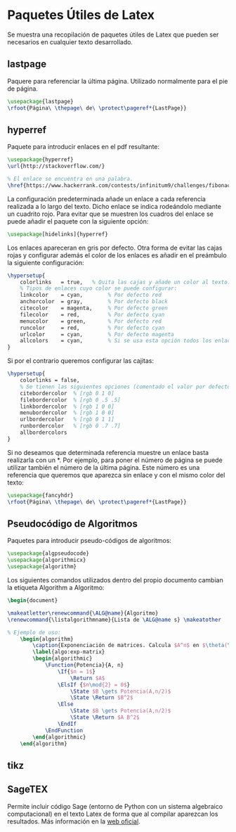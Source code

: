 # Paquetes Útiles de Latex

Se muestra una recopilación de paquetes útiles de Latex que pueden ser necesarios en cualquier texto desarrollado. 

## lastpage
Paquere para referenciar la última página. Utilizado normalmente para el pie de página.

~~~latex
\usepackage{lastpage}                   
\rfoot{Página\ \thepage\ de\ \protect\pageref*{LastPage}}
~~~
## hyperref
Paquete para introducir enlaces en el pdf resultante:

~~~latex
\usepackage{hyperref}
\url{http://stackoverflow.com/}

% El enlace se encuentra en una palabra.
\href{https://www.hackerrank.com/contests/infinitum9/challenges/fibonacci-gcd}{Hackerrank}
~~~

La configuración predeterminada añade un enlace a cada referencia realizada a lo largo del texto. Dicho enlace se indica rodeándolo mediante un cuadrito rojo. Para evitar que se muestren los cuadros del enlace se puede añadir el paquete con la siguiente opción:

~~~latex
\usepackage[hidelinks]{hyperref}
~~~

Los enlaces apareceran en gris por defecto. Otra forma de evitar las cajas rojas y configurar además el color de los enlaces es añadir en el preámbulo la siguiente configuración:

~~~latex
\hypersetup{
    colorlinks   = true,   % Quita las cajas y añade un color al texto.
    % Tipos de enlaces cuyo color se puede configurar:
    linkcolor    = cyan,        % Por defecto red
    anchorcolor  = gray,        % Por defecto black
    citecolor    = magenta,     % Por defecto green
    filecolor    = red,         % Por defecto cyan
    menucolor    = green,       % Por defecto red
    runcolor     = red,         % Por defecto cyan
    urlcolor     = cyan,        % Por defecto magenta
    allcolors    = cyan,        % Si se usa esta opción todos los enlaces de cualquier tipo adquieren el color dado.
}
~~~

Si por el contrario queremos configurar las cajitas:

~~~latex
\hypersetup{
    colorlinks = false,
    % Se tienen las siguientes opciones (comentado el valor por defecto):
    citebordercolor  % [rgb 0 1 0]
    filebordercolor  % [rgb 0 .5 .5]
    linkbordercolor  % [rgb 1 0 0]
    menubordercolor  % [rgb 1 0 0]
    urlbordercolor   % [rgb 0 1 1]
    runbordercolor   % [rgb 0 .7 .7]
    allbordercolors
}
~~~

Si no deseamos que determinada referencia muestre un enlace basta realizarla con un *. Por ejemplo, para poner el número de página se puede utilizar también el número de la última página. Este número es una referencia que queremos que aparezca sin enlace y con el mismo color del texto:

~~~latex
\usepackage{fancyhdr}
\rfoot{Página\ \thepage\ de\ \protect\pageref*{LastPage}}
~~~

## Pseudocódigo de Algoritmos
Paquetes para introducir pseudo-códigos de algoritmos:

~~~latex
\usepackage{algpseudocode}
\usepackage{algorithmicx}
\usepackage{algorithm}
~~~

Los siguientes comandos utilizados dentro del propio documento  cambian la etiqueta Algorithm a Algoritmo:

~~~latex
\begin{document}

\makeatletter\renewcommand{\ALG@name}{Algoritmo}
\renewcommand{\listalgorithmname}{Lista de \ALG@name s} \makeatother

% Ejemplo de uso:
    \begin{algorithm}
        \caption{Exponenciación de matrices. Calcula $A^n$ en $\theta(\log n)$.}
        \label{algo:exp-matrix}
        \begin{algorithmic}
            \Function{Potencia}{A, n}   
                \If{$n = 1$}  
                    \Return $A$
                \ElsIf {$n\mod{2} = 0$}
                    \State $B \gets Potencia(A,n/2)$
                    \State \Return $B^2$
                \Else
                    \State $B \gets Potencia(A,n/2)$
                    \State \Return $A B^2$                    
                \EndIf
            \EndFunction
        \end{algorithmic}
    \end{algorithm}
~~~

## tikz

## SageTEX

Permite incluir código Sage (entorno de Python con un sistema algebraico computacional) en el texto Latex de forma que al compilar aparezcan los resultados. Más información en la [web oficial](http://www.ctan.org/pkg/sagetex).
